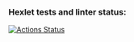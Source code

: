 ### Hexlet tests and linter status:
[![Actions Status](https://github.com/purple-jabba/frontend-project-46/workflows/hexlet-check/badge.svg)](https://github.com/purple-jabba/frontend-project-46/actions)